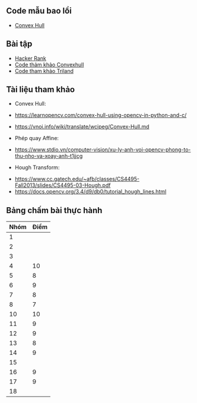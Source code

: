 ## Code mẫu bao lồi
- [Convex Hull](convexhull_public.py)

## Bài tập
- [Hacker Rank](https://www.hackerrank.com/contests/geometric-algorithms/challenges?fbclid=IwAR1mlZM7jfuwte87lWqpjglkOzSttl8LyPRaUFbQeWX4oxwFxjMUXpTAJto)
- [Code thảm khảo Convexhull](convexhull.py)
- [Code tham khảo Triland](triland.py)

## Tài liệu tham khảo

- Convex Hull:

+ https://learnopencv.com/convex-hull-using-opencv-in-python-and-c/

+  https://vnoi.info/wiki/translate/wcipeg/Convex-Hull.md

-  Phép quay Affine:

+ https://www.stdio.vn/computer-vision/xu-ly-anh-voi-opencv-phong-to-thu-nho-va-xoay-anh-t1jjcg

- Hough Transform:

+ https://www.cc.gatech.edu/~afb/classes/CS4495-Fall2013/slides/CS4495-03-Hough.pdf
+ https://docs.opencv.org/3.4/d9/db0/tutorial_hough_lines.html

## Bảng chấm bài thực hành
 Nhóm| Điểm | 
| --- | --- |
| 1 |  |
| 2 |  |
| 3 |  |
| 4 | 10  |
| 5 | 8 |
| 6 | 9 |
| 7 | 8 |
| 8 | 7 |
| 10 | 10 |
| 11 | 9 |
| 12 | 9 |
| 13 | 8 |
| 14 | 9 |
| 15 |  |
| 16 | 9 |
| 17 | 9 |
| 18 |  |
